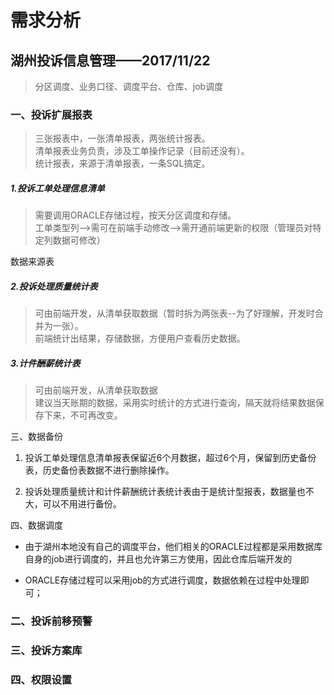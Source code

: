 # 需求分析
## 湖州投诉信息管理——2017/11/22
> 分区调度、业务口径、调度平台、仓库、job调度

### 一、投诉扩展报表
> 三张报表中，一张清单报表，两张统计报表。</br>
> 清单报表业务负责，涉及工单操作记录（目前还没有）。</br>
> 统计报表，来源于清单报表，一条SQL搞定。

##### 1.投诉工单处理信息清单
> 需要调用ORACLE存储过程，按天分区调度和存储。</br>
> 工单类型列-->需可在前端手动修改-->需开通前端更新的权限（管理员对特定列数据可修改）</br>

数据来源表

##### 2.投诉处理质量统计表
> 可由前端开发，从清单获取数据（暂时拆为两张表--为了好理解，开发时合并为一张）。</br>
> 前端统计出结果，存储数据，方便用户查看历史数据。

##### 3.计件酬薪统计表
> 可由前端开发，从清单获取数据</br>
> 建议当天账期的数据，采用实时统计的方式进行查询，隔天就将结果数据保存下来，不可再改变。</br>

三、数据备份
  
1. 投诉工单处理信息清单报表保留近6个月数据，超过6个月，保留到历史备份表，历史备份表数据不进行删除操作。

2. 投诉处理质量统计和计件薪酬统计表统计表由于是统计型报表，数据量也不大，可以不用进行备份。
    
四、数据调度

- 由于湖州本地没有自己的调度平台，他们相关的ORACLE过程都是采用数据库自身的job进行调度的，并且也允许第三方使用，因此仓库后端开发的
   
- ORACLE存储过程可以采用job的方式进行调度，数据依赖在过程中处理即可；

### 二、投诉前移预警

### 三、投诉方案库

### 四、权限设置

